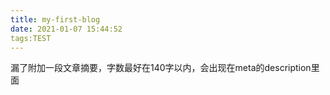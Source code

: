 ```yaml
---
title: my-first-blog
date: 2021-01-07 15:44:52
tags:TEST
---
```


漏了附加一段文章摘要，字数最好在140字以内，会出现在meta的description里面